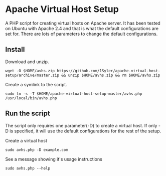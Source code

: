 # Apache Virtual Host Setup

A PHP script for creating virtual hosts on Apache server. It has been tested on Ubuntu with Apache 2.4 and that is what the default configurations are set for. There are lots of parameters to change the default configurations.

## Install

Download and unzip.

<pre><code>wget -O $HOME/avhs.zip https://github.com/1Syler/apache-virtual-host-setup/archive/master.zip && unzip $HOME/avhs.zip && rm $HOME/avhs.zip</code></pre>

Create a symlink to the script.

<pre><code>sudo ln -s -T $HOME/apache-virtual-host-setup-master/avhs.php /usr/local/bin/avhs.php</code></pre>

## Run the script


The script only requires one parameter(-D) to create a virtual host. If only -D is specified, it will use the default configurations for the rest of the setup.

Create a virtual host

<pre><code>sudo avhs.php -D example.com</code></pre>

See a message showing it's usage instructions

<pre><code>sudo avhs.php --help</code></pre>
